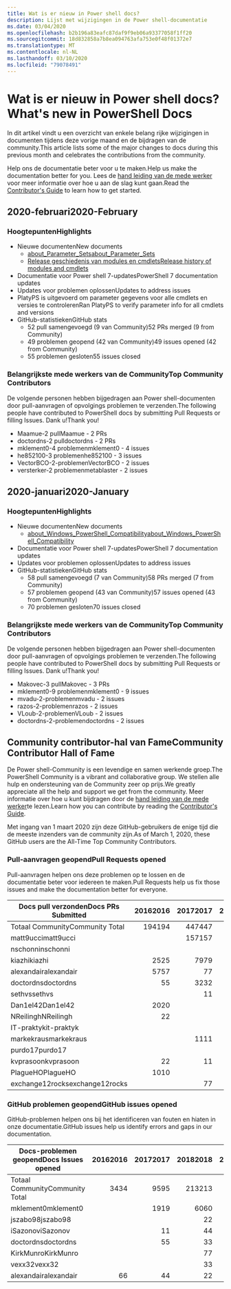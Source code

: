 ```yaml
---
title: Wat is er nieuw in Power shell docs?
description: Lijst met wijzigingen in de Power shell-documentatie
ms.date: 03/04/2020
ms.openlocfilehash: b2b196a83eafc87daf9f9eb06a93377058f1ff20
ms.sourcegitcommit: 18d832858a7b8ea094763afa753e0f48f01372e7
ms.translationtype: MT
ms.contentlocale: nl-NL
ms.lasthandoff: 03/10/2020
ms.locfileid: "79078491"
---
```

# <a name="whats-new-in-powershell-docs"></a><span data-ttu-id="84008-103">Wat is er nieuw in Power shell docs?</span><span class="sxs-lookup"><span data-stu-id="84008-103">What's new in PowerShell Docs</span></span>

<span data-ttu-id="84008-104">In dit artikel vindt u een overzicht van enkele belang rijke wijzigingen in documenten tijdens deze vorige maand en de bijdragen van de community.</span><span class="sxs-lookup"><span data-stu-id="84008-104">This article lists some of the major changes to docs during this previous month and celebrates the contributions from the community.</span></span>

<span data-ttu-id="84008-105">Help ons de documentatie beter voor u te maken.</span><span class="sxs-lookup"><span data-stu-id="84008-105">Help us make the documentation better for you.</span></span> <span data-ttu-id="84008-106">Lees de [hand leiding van de mede werker][contrib] voor meer informatie over hoe u aan de slag kunt gaan.</span><span class="sxs-lookup"><span data-stu-id="84008-106">Read the [Contributor's Guide][contrib] to learn how to get started.</span></span>

## <a name="2020-february"></a><span data-ttu-id="84008-107">2020-februari</span><span class="sxs-lookup"><span data-stu-id="84008-107">2020-February</span></span>

### <a name="highlights"></a><span data-ttu-id="84008-108">Hoogtepunten</span><span class="sxs-lookup"><span data-stu-id="84008-108">Highlights</span></span>

- <span data-ttu-id="84008-109">Nieuwe documenten</span><span class="sxs-lookup"><span data-stu-id="84008-109">New documents</span></span>
  - [<span data-ttu-id="84008-110">about_Parameter_Sets</span><span class="sxs-lookup"><span data-stu-id="84008-110">about_Parameter_Sets</span></span>](/powershell/module/microsoft.powershell.core/about/about_parameter_sets)
  - [<span data-ttu-id="84008-111">Release geschiedenis van modules en cmdlets</span><span class="sxs-lookup"><span data-stu-id="84008-111">Release history of modules and cmdlets</span></span>](/powershell/scripting/whats-new/cmdlet-versions)
- <span data-ttu-id="84008-112">Documentatie voor Power shell 7-updates</span><span class="sxs-lookup"><span data-stu-id="84008-112">PowerShell 7 documentation updates</span></span>
- <span data-ttu-id="84008-113">Updates voor problemen oplossen</span><span class="sxs-lookup"><span data-stu-id="84008-113">Updates to address issues</span></span>
- <span data-ttu-id="84008-114">PlatyPS is uitgevoerd om parameter gegevens voor alle cmdlets en versies te controleren</span><span class="sxs-lookup"><span data-stu-id="84008-114">Ran PlatyPS to verify parameter info for all cmdlets and versions</span></span>
- <span data-ttu-id="84008-115">GitHub-statistieken</span><span class="sxs-lookup"><span data-stu-id="84008-115">GitHub stats</span></span>
  - <span data-ttu-id="84008-116">52 pull samengevoegd (9 van Community)</span><span class="sxs-lookup"><span data-stu-id="84008-116">52 PRs merged (9 from Community)</span></span>
  - <span data-ttu-id="84008-117">49 problemen geopend (42 van Community)</span><span class="sxs-lookup"><span data-stu-id="84008-117">49 issues opened (42 from Community)</span></span>
  - <span data-ttu-id="84008-118">55 problemen gesloten</span><span class="sxs-lookup"><span data-stu-id="84008-118">55 issues closed</span></span>

### <a name="top-community-contributors"></a><span data-ttu-id="84008-119">Belangrijkste mede werkers van de Community</span><span class="sxs-lookup"><span data-stu-id="84008-119">Top Community Contributors</span></span>

<span data-ttu-id="84008-120">De volgende personen hebben bijgedragen aan Power shell-documenten door pull-aanvragen of opvolgings problemen te verzenden.</span><span class="sxs-lookup"><span data-stu-id="84008-120">The following people have contributed to PowerShell docs by submitting Pull Requests or filling Issues.</span></span> <span data-ttu-id="84008-121">Dank u!</span><span class="sxs-lookup"><span data-stu-id="84008-121">Thank you!</span></span>

- <span data-ttu-id="84008-122">Maamue-2 pull</span><span class="sxs-lookup"><span data-stu-id="84008-122">Maamue - 2 PRs</span></span>
- <span data-ttu-id="84008-123">doctordns-2 pull</span><span class="sxs-lookup"><span data-stu-id="84008-123">doctordns - 2 PRs</span></span>
- <span data-ttu-id="84008-124">mklement0-4 problemen</span><span class="sxs-lookup"><span data-stu-id="84008-124">mklement0 - 4 issues</span></span>
- <span data-ttu-id="84008-125">he852100-3 problemen</span><span class="sxs-lookup"><span data-stu-id="84008-125">he852100 - 3 issues</span></span>
- <span data-ttu-id="84008-126">VectorBCO-2-problemen</span><span class="sxs-lookup"><span data-stu-id="84008-126">VectorBCO - 2 issues</span></span>
- <span data-ttu-id="84008-127">versterker-2 problemen</span><span class="sxs-lookup"><span data-stu-id="84008-127">metablaster - 2 issues</span></span>

## <a name="2020-january"></a><span data-ttu-id="84008-128">2020-januari</span><span class="sxs-lookup"><span data-stu-id="84008-128">2020-January</span></span>

### <a name="highlights"></a><span data-ttu-id="84008-129">Hoogtepunten</span><span class="sxs-lookup"><span data-stu-id="84008-129">Highlights</span></span>

- <span data-ttu-id="84008-130">Nieuwe documenten</span><span class="sxs-lookup"><span data-stu-id="84008-130">New documents</span></span>
  - [<span data-ttu-id="84008-131">about_Windows_PowerShell_Compatibility</span><span class="sxs-lookup"><span data-stu-id="84008-131">about_Windows_PowerShell_Compatibility</span></span>](/powershell/module/microsoft.powershell.core/about/about_Windows_PowerShell_Compatibility)
- <span data-ttu-id="84008-132">Documentatie voor Power shell 7-updates</span><span class="sxs-lookup"><span data-stu-id="84008-132">PowerShell 7 documentation updates</span></span>
- <span data-ttu-id="84008-133">Updates voor problemen oplossen</span><span class="sxs-lookup"><span data-stu-id="84008-133">Updates to address issues</span></span>
- <span data-ttu-id="84008-134">GitHub-statistieken</span><span class="sxs-lookup"><span data-stu-id="84008-134">GitHub stats</span></span>
  - <span data-ttu-id="84008-135">58 pull samengevoegd (7 van Community)</span><span class="sxs-lookup"><span data-stu-id="84008-135">58 PRs merged (7 from Community)</span></span>
  - <span data-ttu-id="84008-136">57 problemen geopend (43 van Community)</span><span class="sxs-lookup"><span data-stu-id="84008-136">57 issues opened (43 from Community)</span></span>
  - <span data-ttu-id="84008-137">70 problemen gesloten</span><span class="sxs-lookup"><span data-stu-id="84008-137">70 issues closed</span></span>

### <a name="top-community-contributors"></a><span data-ttu-id="84008-138">Belangrijkste mede werkers van de Community</span><span class="sxs-lookup"><span data-stu-id="84008-138">Top Community Contributors</span></span>

<span data-ttu-id="84008-139">De volgende personen hebben bijgedragen aan Power shell-documenten door pull-aanvragen of opvolgings problemen te verzenden.</span><span class="sxs-lookup"><span data-stu-id="84008-139">The following people have contributed to PowerShell docs by submitting Pull Requests or filling Issues.</span></span> <span data-ttu-id="84008-140">Dank u!</span><span class="sxs-lookup"><span data-stu-id="84008-140">Thank you!</span></span>

- <span data-ttu-id="84008-141">Makovec-3 pull</span><span class="sxs-lookup"><span data-stu-id="84008-141">Makovec - 3 PRs</span></span>
- <span data-ttu-id="84008-142">mklement0-9 problemen</span><span class="sxs-lookup"><span data-stu-id="84008-142">mklement0 - 9 issues</span></span>
- <span data-ttu-id="84008-143">mvadu-2-problemen</span><span class="sxs-lookup"><span data-stu-id="84008-143">mvadu - 2 issues</span></span>
- <span data-ttu-id="84008-144">razos-2-problemen</span><span class="sxs-lookup"><span data-stu-id="84008-144">razos - 2 issues</span></span>
- <span data-ttu-id="84008-145">VLoub-2-problemen</span><span class="sxs-lookup"><span data-stu-id="84008-145">VLoub - 2 issues</span></span>
- <span data-ttu-id="84008-146">doctordns-2-problemen</span><span class="sxs-lookup"><span data-stu-id="84008-146">doctordns - 2 issues</span></span>

## <a name="community-contributor-hall-of-fame"></a><span data-ttu-id="84008-147">Community contributor-hal van Fame</span><span class="sxs-lookup"><span data-stu-id="84008-147">Community Contributor Hall of Fame</span></span>

<span data-ttu-id="84008-148">De Power shell-Community is een levendige en samen werkende groep.</span><span class="sxs-lookup"><span data-stu-id="84008-148">The PowerShell Community is a vibrant and collaborative group.</span></span> <span data-ttu-id="84008-149">We stellen alle hulp en ondersteuning van de Community zeer op prijs.</span><span class="sxs-lookup"><span data-stu-id="84008-149">We greatly appreciate all the help and support we get from the community.</span></span> <span data-ttu-id="84008-150">Meer informatie over hoe u kunt bijdragen door de [hand leiding van de mede werker][contrib]te lezen.</span><span class="sxs-lookup"><span data-stu-id="84008-150">Learn how you can contribute by reading the [Contributor's Guide][contrib].</span></span>

<span data-ttu-id="84008-151">Met ingang van 1 maart 2020 zijn deze GitHub-gebruikers de enige tijd die de meeste inzenders van de community zijn.</span><span class="sxs-lookup"><span data-stu-id="84008-151">As of March 1, 2020, these GitHub users are the All-Time Top Community Contributors.</span></span>

### <a name="pull-requests-opened"></a><span data-ttu-id="84008-152">Pull-aanvragen geopend</span><span class="sxs-lookup"><span data-stu-id="84008-152">Pull Requests opened</span></span>

<span data-ttu-id="84008-153">Pull-aanvragen helpen ons deze problemen op te lossen en de documentatie beter voor iedereen te maken.</span><span class="sxs-lookup"><span data-stu-id="84008-153">Pull Requests help us fix those issues and make the documentation better for everyone.</span></span>

| <span data-ttu-id="84008-154">Docs pull verzonden</span><span class="sxs-lookup"><span data-stu-id="84008-154">Docs PRs Submitted</span></span> | <span data-ttu-id="84008-155">2016</span><span class="sxs-lookup"><span data-stu-id="84008-155">2016</span></span> | <span data-ttu-id="84008-156">2017</span><span class="sxs-lookup"><span data-stu-id="84008-156">2017</span></span> | <span data-ttu-id="84008-157">2018</span><span class="sxs-lookup"><span data-stu-id="84008-157">2018</span></span> | <span data-ttu-id="84008-158">2019</span><span class="sxs-lookup"><span data-stu-id="84008-158">2019</span></span> | <span data-ttu-id="84008-159">2020</span><span class="sxs-lookup"><span data-stu-id="84008-159">2020</span></span> | <span data-ttu-id="84008-160">Eindtotaal</span><span class="sxs-lookup"><span data-stu-id="84008-160">Grand Total</span></span> |
| ------------------ | ---: | ---: | ---: | ---: | ---: | ----------: |
| <span data-ttu-id="84008-161">Totaal Community</span><span class="sxs-lookup"><span data-stu-id="84008-161">Community Total</span></span>    |  <span data-ttu-id="84008-162">194</span><span class="sxs-lookup"><span data-stu-id="84008-162">194</span></span> |  <span data-ttu-id="84008-163">447</span><span class="sxs-lookup"><span data-stu-id="84008-163">447</span></span> |  <span data-ttu-id="84008-164">467</span><span class="sxs-lookup"><span data-stu-id="84008-164">467</span></span> |  <span data-ttu-id="84008-165">320</span><span class="sxs-lookup"><span data-stu-id="84008-165">320</span></span> |   <span data-ttu-id="84008-166">16</span><span class="sxs-lookup"><span data-stu-id="84008-166">16</span></span> |        <span data-ttu-id="84008-167">1447</span><span class="sxs-lookup"><span data-stu-id="84008-167">1447</span></span> |
| <span data-ttu-id="84008-168">matt9ucci</span><span class="sxs-lookup"><span data-stu-id="84008-168">matt9ucci</span></span>          |      |  <span data-ttu-id="84008-169">157</span><span class="sxs-lookup"><span data-stu-id="84008-169">157</span></span> |   <span data-ttu-id="84008-170">80</span><span class="sxs-lookup"><span data-stu-id="84008-170">80</span></span> |   <span data-ttu-id="84008-171">30</span><span class="sxs-lookup"><span data-stu-id="84008-171">30</span></span> |      |         <span data-ttu-id="84008-172">267</span><span class="sxs-lookup"><span data-stu-id="84008-172">267</span></span> |
| <span data-ttu-id="84008-173">nschonni</span><span class="sxs-lookup"><span data-stu-id="84008-173">nschonni</span></span>           |      |      |   <span data-ttu-id="84008-174">14</span><span class="sxs-lookup"><span data-stu-id="84008-174">14</span></span> |  <span data-ttu-id="84008-175">138</span><span class="sxs-lookup"><span data-stu-id="84008-175">138</span></span> |      |         <span data-ttu-id="84008-176">152</span><span class="sxs-lookup"><span data-stu-id="84008-176">152</span></span> |
| <span data-ttu-id="84008-177">kiazhi</span><span class="sxs-lookup"><span data-stu-id="84008-177">kiazhi</span></span>             |   <span data-ttu-id="84008-178">25</span><span class="sxs-lookup"><span data-stu-id="84008-178">25</span></span> |   <span data-ttu-id="84008-179">79</span><span class="sxs-lookup"><span data-stu-id="84008-179">79</span></span> |   <span data-ttu-id="84008-180">12</span><span class="sxs-lookup"><span data-stu-id="84008-180">12</span></span> |      |      |         <span data-ttu-id="84008-181">116</span><span class="sxs-lookup"><span data-stu-id="84008-181">116</span></span> |
| <span data-ttu-id="84008-182">alexandair</span><span class="sxs-lookup"><span data-stu-id="84008-182">alexandair</span></span>         |   <span data-ttu-id="84008-183">57</span><span class="sxs-lookup"><span data-stu-id="84008-183">57</span></span> |    <span data-ttu-id="84008-184">7</span><span class="sxs-lookup"><span data-stu-id="84008-184">7</span></span> |   <span data-ttu-id="84008-185">26</span><span class="sxs-lookup"><span data-stu-id="84008-185">26</span></span> |    <span data-ttu-id="84008-186">2</span><span class="sxs-lookup"><span data-stu-id="84008-186">2</span></span> |      |          <span data-ttu-id="84008-187">92</span><span class="sxs-lookup"><span data-stu-id="84008-187">92</span></span> |
| <span data-ttu-id="84008-188">doctordns</span><span class="sxs-lookup"><span data-stu-id="84008-188">doctordns</span></span>          |    <span data-ttu-id="84008-189">5</span><span class="sxs-lookup"><span data-stu-id="84008-189">5</span></span> |   <span data-ttu-id="84008-190">32</span><span class="sxs-lookup"><span data-stu-id="84008-190">32</span></span> |   <span data-ttu-id="84008-191">20</span><span class="sxs-lookup"><span data-stu-id="84008-191">20</span></span> |    <span data-ttu-id="84008-192">7</span><span class="sxs-lookup"><span data-stu-id="84008-192">7</span></span> |    <span data-ttu-id="84008-193">2</span><span class="sxs-lookup"><span data-stu-id="84008-193">2</span></span> |          <span data-ttu-id="84008-194">66</span><span class="sxs-lookup"><span data-stu-id="84008-194">66</span></span> |
| <span data-ttu-id="84008-195">sethvs</span><span class="sxs-lookup"><span data-stu-id="84008-195">sethvs</span></span>             |      |    <span data-ttu-id="84008-196">1</span><span class="sxs-lookup"><span data-stu-id="84008-196">1</span></span> |   <span data-ttu-id="84008-197">44</span><span class="sxs-lookup"><span data-stu-id="84008-197">44</span></span> |      |      |          <span data-ttu-id="84008-198">45</span><span class="sxs-lookup"><span data-stu-id="84008-198">45</span></span> |
| <span data-ttu-id="84008-199">Dan1el42</span><span class="sxs-lookup"><span data-stu-id="84008-199">Dan1el42</span></span>           |   <span data-ttu-id="84008-200">20</span><span class="sxs-lookup"><span data-stu-id="84008-200">20</span></span> |      |      |      |      |          <span data-ttu-id="84008-201">20</span><span class="sxs-lookup"><span data-stu-id="84008-201">20</span></span> |
| <span data-ttu-id="84008-202">NReilingh</span><span class="sxs-lookup"><span data-stu-id="84008-202">NReilingh</span></span>          |    <span data-ttu-id="84008-203">2</span><span class="sxs-lookup"><span data-stu-id="84008-203">2</span></span> |      |   <span data-ttu-id="84008-204">13</span><span class="sxs-lookup"><span data-stu-id="84008-204">13</span></span> |    <span data-ttu-id="84008-205">3</span><span class="sxs-lookup"><span data-stu-id="84008-205">3</span></span> |      |          <span data-ttu-id="84008-206">18</span><span class="sxs-lookup"><span data-stu-id="84008-206">18</span></span> |
| <span data-ttu-id="84008-207">IT-praktyk</span><span class="sxs-lookup"><span data-stu-id="84008-207">it-praktyk</span></span>         |      |      |   <span data-ttu-id="84008-208">16</span><span class="sxs-lookup"><span data-stu-id="84008-208">16</span></span> |    <span data-ttu-id="84008-209">1</span><span class="sxs-lookup"><span data-stu-id="84008-209">1</span></span> |      |          <span data-ttu-id="84008-210">17</span><span class="sxs-lookup"><span data-stu-id="84008-210">17</span></span> |
| <span data-ttu-id="84008-211">markekraus</span><span class="sxs-lookup"><span data-stu-id="84008-211">markekraus</span></span>         |      |   <span data-ttu-id="84008-212">11</span><span class="sxs-lookup"><span data-stu-id="84008-212">11</span></span> |    <span data-ttu-id="84008-213">5</span><span class="sxs-lookup"><span data-stu-id="84008-213">5</span></span> |      |      |          <span data-ttu-id="84008-214">16</span><span class="sxs-lookup"><span data-stu-id="84008-214">16</span></span> |
| <span data-ttu-id="84008-215">purdo17</span><span class="sxs-lookup"><span data-stu-id="84008-215">purdo17</span></span>            |      |      |   <span data-ttu-id="84008-216">13</span><span class="sxs-lookup"><span data-stu-id="84008-216">13</span></span> |      |      |          <span data-ttu-id="84008-217">13</span><span class="sxs-lookup"><span data-stu-id="84008-217">13</span></span> |
| <span data-ttu-id="84008-218">kvprasoon</span><span class="sxs-lookup"><span data-stu-id="84008-218">kvprasoon</span></span>          |    <span data-ttu-id="84008-219">2</span><span class="sxs-lookup"><span data-stu-id="84008-219">2</span></span> |    <span data-ttu-id="84008-220">1</span><span class="sxs-lookup"><span data-stu-id="84008-220">1</span></span> |    <span data-ttu-id="84008-221">7</span><span class="sxs-lookup"><span data-stu-id="84008-221">7</span></span> |    <span data-ttu-id="84008-222">2</span><span class="sxs-lookup"><span data-stu-id="84008-222">2</span></span> |      |          <span data-ttu-id="84008-223">12</span><span class="sxs-lookup"><span data-stu-id="84008-223">12</span></span> |
| <span data-ttu-id="84008-224">PlagueHO</span><span class="sxs-lookup"><span data-stu-id="84008-224">PlagueHO</span></span>           |   <span data-ttu-id="84008-225">10</span><span class="sxs-lookup"><span data-stu-id="84008-225">10</span></span> |      |      |    <span data-ttu-id="84008-226">1</span><span class="sxs-lookup"><span data-stu-id="84008-226">1</span></span> |      |          <span data-ttu-id="84008-227">11</span><span class="sxs-lookup"><span data-stu-id="84008-227">11</span></span> |
| <span data-ttu-id="84008-228">exchange12rocks</span><span class="sxs-lookup"><span data-stu-id="84008-228">exchange12rocks</span></span>    |      |    <span data-ttu-id="84008-229">7</span><span class="sxs-lookup"><span data-stu-id="84008-229">7</span></span> |    <span data-ttu-id="84008-230">3</span><span class="sxs-lookup"><span data-stu-id="84008-230">3</span></span> |      |      |          <span data-ttu-id="84008-231">10</span><span class="sxs-lookup"><span data-stu-id="84008-231">10</span></span> |

### <a name="github-issues-opened"></a><span data-ttu-id="84008-232">GitHub problemen geopend</span><span class="sxs-lookup"><span data-stu-id="84008-232">GitHub issues opened</span></span>

<span data-ttu-id="84008-233">GitHub-problemen helpen ons bij het identificeren van fouten en hiaten in onze documentatie.</span><span class="sxs-lookup"><span data-stu-id="84008-233">GitHub issues help us identify errors and gaps in our documentation.</span></span>

| <span data-ttu-id="84008-234">Docs-problemen geopend</span><span class="sxs-lookup"><span data-stu-id="84008-234">Docs Issues opened</span></span> | <span data-ttu-id="84008-235">2016</span><span class="sxs-lookup"><span data-stu-id="84008-235">2016</span></span> | <span data-ttu-id="84008-236">2017</span><span class="sxs-lookup"><span data-stu-id="84008-236">2017</span></span> | <span data-ttu-id="84008-237">2018</span><span class="sxs-lookup"><span data-stu-id="84008-237">2018</span></span> | <span data-ttu-id="84008-238">2019</span><span class="sxs-lookup"><span data-stu-id="84008-238">2019</span></span> | <span data-ttu-id="84008-239">2020</span><span class="sxs-lookup"><span data-stu-id="84008-239">2020</span></span> | <span data-ttu-id="84008-240">Eindtotaal</span><span class="sxs-lookup"><span data-stu-id="84008-240">Grand Total</span></span> |
| ------------------ | ---: | ---: | ---: | ---: | ---: | ----------: |
| <span data-ttu-id="84008-241">Totaal Community</span><span class="sxs-lookup"><span data-stu-id="84008-241">Community Total</span></span>    |   <span data-ttu-id="84008-242">34</span><span class="sxs-lookup"><span data-stu-id="84008-242">34</span></span> |   <span data-ttu-id="84008-243">95</span><span class="sxs-lookup"><span data-stu-id="84008-243">95</span></span> |  <span data-ttu-id="84008-244">213</span><span class="sxs-lookup"><span data-stu-id="84008-244">213</span></span> |  <span data-ttu-id="84008-245">575</span><span class="sxs-lookup"><span data-stu-id="84008-245">575</span></span> |   <span data-ttu-id="84008-246">86</span><span class="sxs-lookup"><span data-stu-id="84008-246">86</span></span> |        <span data-ttu-id="84008-247">1003</span><span class="sxs-lookup"><span data-stu-id="84008-247">1003</span></span> |
| <span data-ttu-id="84008-248">mklement0</span><span class="sxs-lookup"><span data-stu-id="84008-248">mklement0</span></span>          |      |   <span data-ttu-id="84008-249">19</span><span class="sxs-lookup"><span data-stu-id="84008-249">19</span></span> |   <span data-ttu-id="84008-250">60</span><span class="sxs-lookup"><span data-stu-id="84008-250">60</span></span> |   <span data-ttu-id="84008-251">56</span><span class="sxs-lookup"><span data-stu-id="84008-251">56</span></span> |   <span data-ttu-id="84008-252">13</span><span class="sxs-lookup"><span data-stu-id="84008-252">13</span></span> |         <span data-ttu-id="84008-253">148</span><span class="sxs-lookup"><span data-stu-id="84008-253">148</span></span> |
| <span data-ttu-id="84008-254">jszabo98</span><span class="sxs-lookup"><span data-stu-id="84008-254">jszabo98</span></span>           |      |      |    <span data-ttu-id="84008-255">2</span><span class="sxs-lookup"><span data-stu-id="84008-255">2</span></span> |   <span data-ttu-id="84008-256">15</span><span class="sxs-lookup"><span data-stu-id="84008-256">15</span></span> |    <span data-ttu-id="84008-257">2</span><span class="sxs-lookup"><span data-stu-id="84008-257">2</span></span> |          <span data-ttu-id="84008-258">19</span><span class="sxs-lookup"><span data-stu-id="84008-258">19</span></span> |
| <span data-ttu-id="84008-259">iSazonov</span><span class="sxs-lookup"><span data-stu-id="84008-259">iSazonov</span></span>           |      |    <span data-ttu-id="84008-260">1</span><span class="sxs-lookup"><span data-stu-id="84008-260">1</span></span> |    <span data-ttu-id="84008-261">4</span><span class="sxs-lookup"><span data-stu-id="84008-261">4</span></span> |   <span data-ttu-id="84008-262">10</span><span class="sxs-lookup"><span data-stu-id="84008-262">10</span></span> |      |          <span data-ttu-id="84008-263">15</span><span class="sxs-lookup"><span data-stu-id="84008-263">15</span></span> |
| <span data-ttu-id="84008-264">doctordns</span><span class="sxs-lookup"><span data-stu-id="84008-264">doctordns</span></span>          |      |    <span data-ttu-id="84008-265">5</span><span class="sxs-lookup"><span data-stu-id="84008-265">5</span></span> |    <span data-ttu-id="84008-266">3</span><span class="sxs-lookup"><span data-stu-id="84008-266">3</span></span> |    <span data-ttu-id="84008-267">5</span><span class="sxs-lookup"><span data-stu-id="84008-267">5</span></span> |    <span data-ttu-id="84008-268">2</span><span class="sxs-lookup"><span data-stu-id="84008-268">2</span></span> |          <span data-ttu-id="84008-269">15</span><span class="sxs-lookup"><span data-stu-id="84008-269">15</span></span> |
| <span data-ttu-id="84008-270">KirkMunro</span><span class="sxs-lookup"><span data-stu-id="84008-270">KirkMunro</span></span>          |      |      |    <span data-ttu-id="84008-271">7</span><span class="sxs-lookup"><span data-stu-id="84008-271">7</span></span> |    <span data-ttu-id="84008-272">7</span><span class="sxs-lookup"><span data-stu-id="84008-272">7</span></span> |      |          <span data-ttu-id="84008-273">14</span><span class="sxs-lookup"><span data-stu-id="84008-273">14</span></span> |
| <span data-ttu-id="84008-274">vexx32</span><span class="sxs-lookup"><span data-stu-id="84008-274">vexx32</span></span>             |      |      |    <span data-ttu-id="84008-275">3</span><span class="sxs-lookup"><span data-stu-id="84008-275">3</span></span> |   <span data-ttu-id="84008-276">11</span><span class="sxs-lookup"><span data-stu-id="84008-276">11</span></span> |      |          <span data-ttu-id="84008-277">14</span><span class="sxs-lookup"><span data-stu-id="84008-277">14</span></span> |
| <span data-ttu-id="84008-278">alexandair</span><span class="sxs-lookup"><span data-stu-id="84008-278">alexandair</span></span>         |    <span data-ttu-id="84008-279">6</span><span class="sxs-lookup"><span data-stu-id="84008-279">6</span></span> |    <span data-ttu-id="84008-280">4</span><span class="sxs-lookup"><span data-stu-id="84008-280">4</span></span> |    <span data-ttu-id="84008-281">2</span><span class="sxs-lookup"><span data-stu-id="84008-281">2</span></span> |      |      |          <span data-ttu-id="84008-282">12</span><span class="sxs-lookup"><span data-stu-id="84008-282">12</span></span> |

<!-- Link references -->
[contrib]: contributing/overview.md